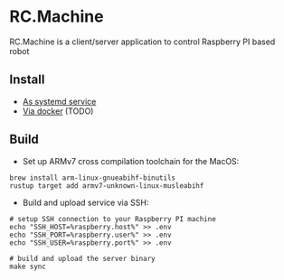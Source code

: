 # RC.Machine

RC.Machine is a client/server application to control Raspberry PI based robot

## Install

- [As systemd service](linux-systemd/README.md)
- [Via docker](docker/README.md) (TODO)

## Build

- Set up ARMv7 cross compilation toolchain for the MacOS:

```console
brew install arm-linux-gnueabihf-binutils
rustup target add armv7-unknown-linux-musleabihf
```

- Build and upload service via SSH:

```console
# setup SSH connection to your Raspberry PI machine
echo "SSH_HOST=%raspberry.host%" >> .env
echo "SSH_PORT=%raspberry.user%" >> .env
echo "SSH_USER=%raspberry.port%" >> .env

# build and upload the server binary
make sync
```
